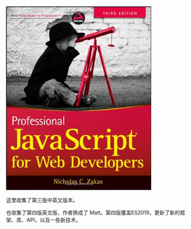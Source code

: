 
![cover](../images/professional-js.jpeg)

这里收集了第三版中英文版本。

也收集了第四版英文版，作者换成了 Matt。第四版覆盖ES2019，更新了新的框架、库、API，以及一些新技术。


